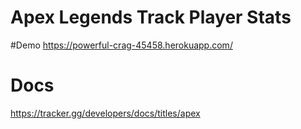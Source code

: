 # Apex Legends Track Player Stats

#Demo 
https://powerful-crag-45458.herokuapp.com/

# Docs
https://tracker.gg/developers/docs/titles/apex
